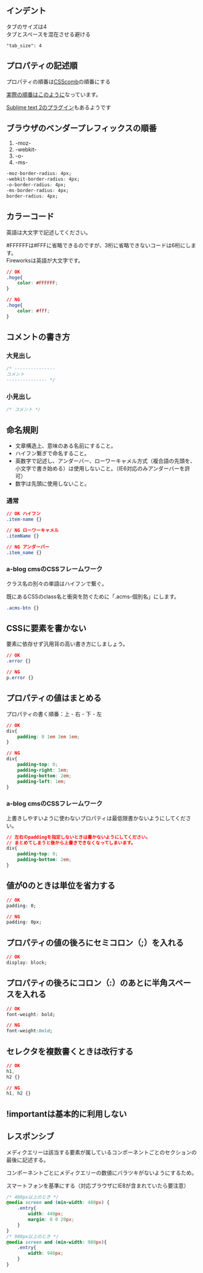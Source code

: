 ## インデント

タブのサイズは4  
タブとスペースを混在させる避ける

```
"tab_size": 4
```

## プロパティの記述順

プロパティの順番は[CSScomb](https://github.com/csscomb/csscomb.js)の順番にする

[実際の順番はこのように](https://github.com/csscomb/csscomb.js/blob/master/config/csscomb.json)なっています。

[Sublime text 2のプラグイン](http://dev.classmethod.jp/tool/csscomb/)もあるようです

## ブラウザのベンダープレフィックスの順番

1.  -moz-
2.  -webkit-
3.  -o-
4.  -ms-

```css
-moz-border-radius: 4px;
-webkit-border-radius: 4px;
-o-border-radius: 4px;
-ms-border-radius: 4px;
border-radius: 4px;
```

## カラーコード

英語は大文字で記述してください。

\#FFFFFFは#FFFに省略できるのですが、3桁に省略できないコードは6桁にします。  
Fireworksは英語が大文字です。

```css
// OK
.hoge{
    color: #FFFFFF;
}

// NG
.hoge{
    color: #fff;
}
```

## コメントの書き方

### 大見出し
```css
/* ---------------
コメント
--------------- */
```

### 小見出し
```css
/* コメント */
```

## 命名規則

* 文章構造上、意味のある名前にすること。
* ハイフン繋ぎで命名すること。
* 英数字で記述し、アンダーバー、ローワーキャメル方式（複合語の先頭を、小文字で書き始める）は使用しないこと。（IE6対応のみアンダーバーを許可）
* 数字は先頭に使用しないこと。

### 通常
```css
// OK ハイフン
.item-name {}

// NG ローワーキャメル
.itemName {}

// NG アンダーバー
.item_name {}
```

### a-blog cmsのCSSフレームワーク

クラス名の別々の単語はハイフンで繋ぐ。

既にあるCSSのclass名と衝突を防ぐために「.acms-個別名」にします。

```css
.acms-btn {}
```

## CSSに要素を書かない

要素に依存せず汎用背の高い書き方にしましょう。

```css
// OK
.error {}

// NG
p.error {}
```

## プロパティの値はまとめる

プロパティの書く順番：上 - 右 - 下 - 左

```css
// OK
div{
    padding: 0 1em 2em 1em;
}

// NG
div{
    padding-top: 0;
    padding-right: 1em;
    padding-bottom: 2em;
    padding-left: 1em;
}
```

### a-blog cmsのCSSフレームワーク

上書きしやすいように使わないプロパティは最低限書かないようにしてください。

```css
// 左右のpaddingを指定しないときは書かないようにしてください。
// まとめてしまうと後から上書きできなくなってしまいます。
div{
    padding-top: 0;
    padding-bottom: 2em;
}
```

## 値が0のときは単位を省力する

```css
// OK
padding: 0;

// NG
padding: 0px;
```

## プロパティの値の後ろにセミコロン（;）を入れる

```css
// OK
display: block;
```

## プロパティの後ろにコロン（:）のあとに半角スペースを入れる

```css
// OK
font-weight: bold;

// NG
font-weight:bold;
```

## セレクタを複数書くときは改行する

```css
// OK
h1,
h2 {}

// NG
h1, h2 {}
```

## !importantは基本的に利用しない

## レスポンシブ

メディクエリーは該当する要素が属しているコンポーネントごとのセクションの最後に記述する。

コンポーネントごとにメディクエリーの数値にバラツキがないようにするため。

スマートフォンを基準にする（対応ブラウザにIE8が含まれていたら要注意）

```css
/* 480px以上のとき */
@media screen and (min-width: 480px) {
	.entry{
		width: 440px;
		margin: 0 0 20px;
	}
}
/* 980px以上のとき */
@media screen and (min-width: 980px){
	.entry{
		width: 940px;
	}
}
```
